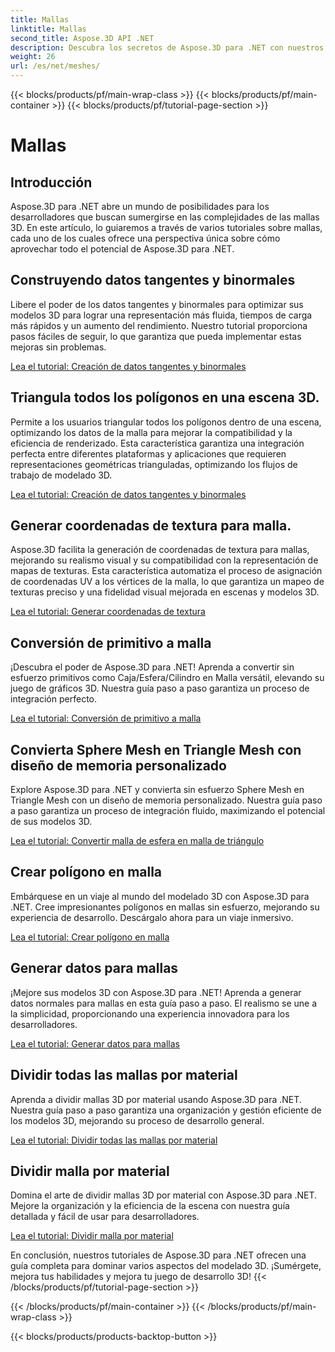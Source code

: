 ```yaml
---
title: Mallas
linktitle: Mallas
second_title: Aspose.3D API .NET
description: Descubra los secretos de Aspose.3D para .NET con nuestros completos tutoriales. Optimice modelos 3D, convierta primitivos en mallas y mejore los gráficos sin esfuerzo.
weight: 26
url: /es/net/meshes/
---
```


{{< blocks/products/pf/main-wrap-class >}}
{{< blocks/products/pf/main-container >}}
{{< blocks/products/pf/tutorial-page-section >}}

# Mallas

## Introducción

Aspose.3D para .NET abre un mundo de posibilidades para los desarrolladores que buscan sumergirse en las complejidades de las mallas 3D. En este artículo, lo guiaremos a través de varios tutoriales sobre mallas, cada uno de los cuales ofrece una perspectiva única sobre cómo aprovechar todo el potencial de Aspose.3D para .NET.

## Construyendo datos tangentes y binormales

Libere el poder de los datos tangentes y binormales para optimizar sus modelos 3D para lograr una representación más fluida, tiempos de carga más rápidos y un aumento del rendimiento. Nuestro tutorial proporciona pasos fáciles de seguir, lo que garantiza que pueda implementar estas mejoras sin problemas.

[Lea el tutorial: Creación de datos tangentes y binormales](./build-tangent-binormal-data/)

## Triangula todos los polígonos en una escena 3D.

Permite a los usuarios triangular todos los polígonos dentro de una escena, optimizando los datos de la malla para mejorar la compatibilidad y la eficiencia de renderizado. Esta característica garantiza una integración perfecta entre diferentes plataformas y aplicaciones que requieren representaciones geométricas trianguladas, optimizando los flujos de trabajo de modelado 3D.

[Lea el tutorial: Creación de datos tangentes y binormales](./convert-polygons-to-triangles/)

 
## Generar coordenadas de textura para malla.

Aspose.3D facilita la generación de coordenadas de textura para mallas, mejorando su realismo visual y su compatibilidad con la representación de mapas de texturas. Esta característica automatiza el proceso de asignación de coordenadas UV a los vértices de la malla, lo que garantiza un mapeo de texturas preciso y una fidelidad visual mejorada en escenas y modelos 3D.

[Lea el tutorial: Generar coordenadas de textura](./generate-uv-coordinates/)


## Conversión de primitivo a malla

¡Descubra el poder de Aspose.3D para .NET! Aprenda a convertir sin esfuerzo primitivos como Caja/Esfera/Cilindro en Malla versátil, elevando su juego de gráficos 3D. Nuestra guía paso a paso garantiza un proceso de integración perfecto.

[Lea el tutorial: Conversión de primitivo a malla](./convert-primitive-to-mesh/)


## Convierta Sphere Mesh en Triangle Mesh con diseño de memoria personalizado

Explore Aspose.3D para .NET y convierta sin esfuerzo Sphere Mesh en Triangle Mesh con un diseño de memoria personalizado. Nuestra guía paso a paso garantiza un proceso de integración fluido, maximizando el potencial de sus modelos 3D.

[Lea el tutorial: Convertir malla de esfera en malla de triángulo](./convert-sphere-mesh-triangle-memory-layout/)

## Crear polígono en malla

Embárquese en un viaje al mundo del modelado 3D con Aspose.3D para .NET. Cree impresionantes polígonos en mallas sin esfuerzo, mejorando su experiencia de desarrollo. Descárgalo ahora para un viaje inmersivo.

[Lea el tutorial: Crear polígono en malla](./create-polygon-in-mesh/)

## Generar datos para mallas

¡Mejore sus modelos 3D con Aspose.3D para .NET! Aprenda a generar datos normales para mallas en esta guía paso a paso. El realismo se une a la simplicidad, proporcionando una experiencia innovadora para los desarrolladores.

[Lea el tutorial: Generar datos para mallas](./generate-data-for-meshes/)

## Dividir todas las mallas por material

Aprenda a dividir mallas 3D por material usando Aspose.3D para .NET. Nuestra guía paso a paso garantiza una organización y gestión eficiente de los modelos 3D, mejorando su proceso de desarrollo general.

[Lea el tutorial: Dividir todas las mallas por material](./split-all-meshes-by-material/)

## Dividir malla por material

Domina el arte de dividir mallas 3D por material con Aspose.3D para .NET. Mejore la organización y la eficiencia de la escena con nuestra guía detallada y fácil de usar para desarrolladores.

[Lea el tutorial: Dividir malla por material](./split-mesh-by-material/)

En conclusión, nuestros tutoriales de Aspose.3D para .NET ofrecen una guía completa para dominar varios aspectos del modelado 3D. ¡Sumérgete, mejora tus habilidades y mejora tu juego de desarrollo 3D!
{{< /blocks/products/pf/tutorial-page-section >}}

{{< /blocks/products/pf/main-container >}}
{{< /blocks/products/pf/main-wrap-class >}}

{{< blocks/products/products-backtop-button >}}
